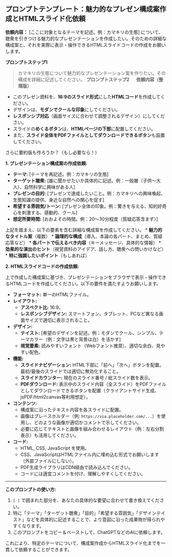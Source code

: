 ## プロンプトテンプレート：魅力的なプレゼン構成案作成とHTMLスライド化依頼

**依頼内容：**
[ここに対象となるテーマを記述。例：カマキリの生態] について、聴衆を引きつける魅力的なプレゼンテーションを作成したい。そのための詳細な構成案と、それを実際に表示・操作できるHTMLスライドコードの作成をお願いします。

**プロンプトステップ1**  
>カマキリの生態について魅力的なプレゼンテーション案を作りたい。その構成を詳細に記述してください。
**プロンプトステップ2**  　
**依頼内容（整理版）**  

- このプレゼン資料を、**16:9のスライド形式**にした**HTMLコード**を作成してください。
- デザインは、**モダンでクールな印象**にしてください。
- **レスポンシブ対応**（画面サイズに合わせて調整されるデザイン）にしてください。
- スライドの**めくるボタン**は、**HTMLページの下部**に配置してください。
- また、**スライド全体をPDFファイルとしてダウンロードできるボタン**も設置してください。

さらに要約版も作ろうか？（もし必要なら！）

**1. プレゼンテーション構成案の作成依頼:**

*   **テーマ:** [テーマを再記述。例：カマキリの生態]
*   **ターゲット聴衆:** [誰に聞かせたいか具体的に記述。例：一般層（子供～大人）、自然科学に興味がある人]
*   **プレゼンの目的:** [プレゼンで達成したいこと。例：カマキリへの興味喚起、生態知識の提供、身近な自然への関心を促す]
*   **希望する雰囲気/トーン:** [プレゼン全体の印象。例：驚きを与える、知的好奇心を刺激する、感動的、クール]
*   **想定所要時間:** [おおよその時間。例：20～30分程度（質疑応答含まず）]

上記を踏まえ、以下の要素を含む詳細な構成案を作成してください。
    *   **魅力的なタイトル案**（複数）
    *   **論理的な構成**（導入、本論の各パート、まとめ、質疑応答など）
    *   **各パートで伝えるべき内容**（キーメッセージ、具体的な情報）
    *   **効果的な演出のヒント**（視覚資料のアイデア、話し方、聴衆への問いかけなど）
    *   **特に強調したいポイント**（もしあれば）

**2. HTMLスライドコードの作成依頼:**

上で作成した構成案に基づき、プレゼンテーションをブラウザで表示・操作できるHTMLコードを作成してください。以下の要件を満たすようお願いします。

*   **フォーマット:** 単一のHTMLファイル。
*   **レイアウト:**
    *   **アスペクト比:** 16:9。
    *   **レスポンシブデザイン:** スマートフォン、タブレット、PCなど異なる画面サイズで適切に表示されること。
*   **デザイン:**
    *   **テイスト:** [希望のデザインを記述。例：モダンでクール、シンプル、テーマカラー（例：文字は黒と背景は白）を活かす]
    *   **視覚要素:** 読みやすいフォント（Webフォント推奨）、適切な余白、見やすい配色。
*   **機能:**
    *   **スライドナビゲーション:** HTML下部に「前へ」「次へ」ボタンを配置。最初/最後のスライドでは適切に無効化すること。
    *   **スライドカウンター:** 現在のスライド番号 / 総スライド数を表示。
    *   **PDFダウンロード:** 表示中のスライド内容（全スライド）をPDFファイルとしてダウンロードできるボタンを配置（クライアントサイド生成、jsPDF/html2canvas等利用想定）。
*   **コンテンツ:**
    *   構成案に沿ったテキスト内容を各スライドに配置。
    *   画像はプレースホルダー（例: `https://via.placeholder.com/...`）を使用し、どのような画像が適切かコメントで示してください。
    *   必要に応じてテキストと画像を組み合わせるレイアウト（例：左右分割表示）も活用してください。
*   **コード:**
    *   HTML, CSS, JavaScript を使用。
    *   CSS、JavaScriptはHTMLファイル内に埋め込む形式でお願いします（外部ファイルにしない）。
    *   PDF生成ライブラリはCDN経由で読み込んでください。
    *   コードには適宜コメントを付け、理解しやすくしてください。

---

**このプロンプトの使い方:**

1.  `[ ]` で囲まれた部分を、あなたの具体的な要望に合わせて書き換えてください。
2.  特に「テーマ」「ターゲット聴衆」「目的」「希望する雰囲気」「デザインテイスト」などを具体的に記述することで、より意図に沿った成果物が得られやすくなります。
3.  このプロンプトをコピー＆ペーストして、ChatGPTなどのAIに依頼します。

これにより、特定のテーマについて、構成案作成からHTMLスライド化までを一貫して依頼することができます。
